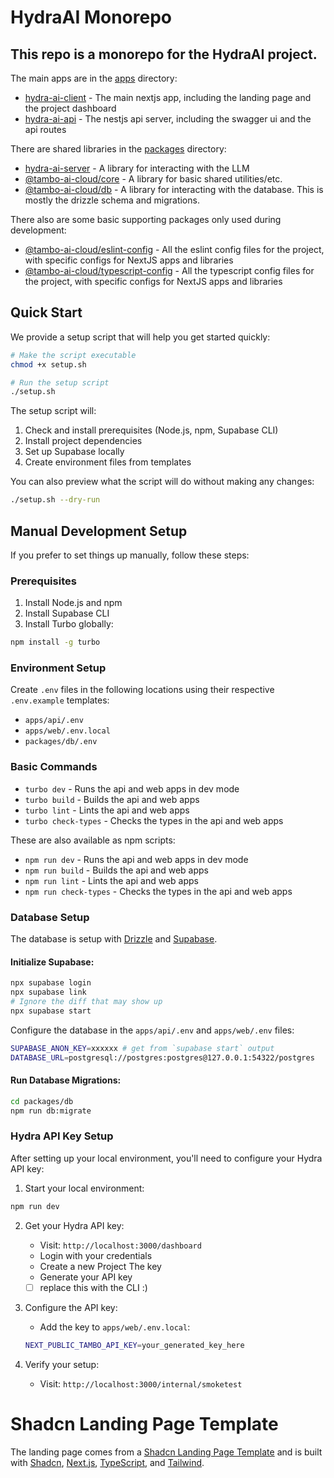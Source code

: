 # HydraAI Monorepo

## This repo is a monorepo for the HydraAI project.

The main apps are in the [apps](./apps) directory:

- [hydra-ai-client](./apps/web) - The main nextjs app, including the landing page and the project dashboard
- [hydra-ai-api](./apps/api) - The nestjs api server, including the swagger ui and the api routes

There are shared libraries in the [packages](./packages) directory:

- [hydra-ai-server](./packages/hydra-ai-server) - A library for interacting with the LLM
- [@tambo-ai-cloud/core](./packages/core) - A library for basic shared utilities/etc.
- [@tambo-ai-cloud/db](./packages/db) - A library for interacting with the database. This is mostly the drizzle schema and migrations.

There also are some basic supporting packages only used during development:

- [@tambo-ai-cloud/eslint-config](./packages/eslint-config) - All the eslint config files for the project, with specific configs for NextJS apps and libraries
- [@tambo-ai-cloud/typescript-config](./packages/typescript-config) - All the typescript config files for the project, with specific configs for NextJS apps and libraries

## Quick Start

We provide a setup script that will help you get started quickly:

```bash
# Make the script executable
chmod +x setup.sh

# Run the setup script
./setup.sh
```

The setup script will:

1. Check and install prerequisites (Node.js, npm, Supabase CLI)
2. Install project dependencies
3. Set up Supabase locally
4. Create environment files from templates

You can also preview what the script will do without making any changes:

```bash
./setup.sh --dry-run
```

## Manual Development Setup

If you prefer to set things up manually, follow these steps:

### Prerequisites

1. Install Node.js and npm
2. Install Supabase CLI
3. Install Turbo globally:

```bash
npm install -g turbo
```

### Environment Setup

Create `.env` files in the following locations using their respective `.env.example` templates:

- `apps/api/.env`
- `apps/web/.env.local`
- `packages/db/.env`

### Basic Commands

- `turbo dev` - Runs the api and web apps in dev mode
- `turbo build` - Builds the api and web apps
- `turbo lint` - Lints the api and web apps
- `turbo check-types` - Checks the types in the api and web apps

These are also available as npm scripts:

- `npm run dev` - Runs the api and web apps in dev mode
- `npm run build` - Builds the api and web apps
- `npm run lint` - Lints the api and web apps
- `npm run check-types` - Checks the types in the api and web apps

### Database Setup

The database is setup with [Drizzle](https://orm.drizzle.team/docs/introduction/getting-started) and [Supabase](https://supabase.com/).

#### Initialize Supabase:

```bash
npx supabase login
npx supabase link
# Ignore the diff that may show up
npx supabase start
```

Configure the database in the `apps/api/.env` and `apps/web/.env` files:

```bash
SUPABASE_ANON_KEY=xxxxxx # get from `supabase start` output
DATABASE_URL=postgresql://postgres:postgres@127.0.0.1:54322/postgres
```

#### Run Database Migrations:

```bash
cd packages/db
npm run db:migrate
```

### Hydra API Key Setup

After setting up your local environment, you'll need to configure your Hydra API key:

1. Start your local environment:

```bash
npm run dev
```

2. Get your Hydra API key:

   - Visit: `http://localhost:3000/dashboard`
   - Login with your credentials
   - Create a new Project The key
   - Generate your API key
   - [ ] replace this with the CLI :)

3. Configure the API key:

   - Add the key to `apps/web/.env.local`:

   ```bash
   NEXT_PUBLIC_TAMBO_API_KEY=your_generated_key_here
   ```

4. Verify your setup:
   - Visit: `http://localhost:3000/internal/smoketest`

# Shadcn Landing Page Template

The landing page comes from a [Shadcn Landing Page Template](https://github.com/nobruf/shadcn-landing-page) and is built with [Shadcn](https://ui.shadcn.com/), [Next.js](https://nextjs.org/), [TypeScript](https://www.typescriptlang.org/), and [Tailwind](https://tailwindcss.com/).
